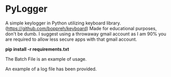 # PyLogger
A simple keylogger in Python utilizing keyboard library. (https://github.com/boppreh/keyboard)
Made for educational purposes, don't be dumb. I suggest using a throwaway gmail account as I am 90% you 
are required to allow less secure apps with that gmail account.

**pip install -r requirements.txt**

The Batch File is an example of usage. 

An example of a log file has been provided. 
